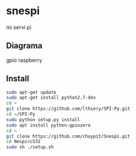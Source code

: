 # snespi
mi servi pi

## Diagrama
gpio raspberry

## Install

 ```bash
sudo apt-get update
sudo apt-get install python2.7-dev
cd ~
git clone https://github.com/lthiery/SPI-Py.git
cd ~/SPI-Py
sudo python setup.py install
sudo apt install python-gpiozero
cd ~
git clone https://github.com/chuypit/Snespi.git
cd Nespirc532
sudo sh ./setup.sh
 ``` 
